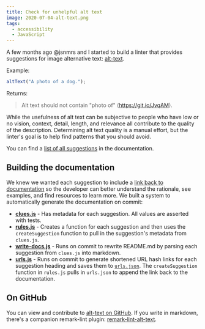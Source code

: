 ```yaml
---
title: Check for unhelpful alt text
image: 2020-07-04-alt-text.png
tags:
  - accessibility
  - JavaScript
---
```


A few months ago @jsnmrs and I started to build a linter that provides suggestions for image alternative text: [alt-text](https://github.com/double-great/alt-text).

Example:

```js
altText("A photo of a dog.");
```

Returns:

> Alt text should not contain "photo of" (<https://git.io/JvqAM>).

While the usefulness of alt text can be subjective to people who have low or no vision, context, detail, length, and relevance all contribute to the quality of the description. Determining alt text quality is a manual effort, but the linter's goal is to help find patterns that you should avoid.

You can find a [list of all suggestions](https://github.com/double-great/alt-text#suggestions) in the documentation.

## Building the documentation

We knew we wanted each suggestion to include a [link back to documentation](https://github.com/double-great/alt-text#suggestions) so the developer can better understand the rationale, see examples, and find resources to learn more. We built a system to automatically generate the documentation on commit:

- [**clues.js**](https://github.com/double-great/alt-text/blob/f002e55c8a88f2e0821c411eec2b3e37fdbfec59/clues.js) - Has metadata for each suggestion. All values are asserted with tests.
- [**rules.js**](https://github.com/double-great/alt-text/blob/f002e55c8a88f2e0821c411eec2b3e37fdbfec59/rules.js) - Creates a function for each suggestion and then uses the `createSuggestion` function to pull in the suggestion's metadata from `clues.js`.
- [**write-docs.js**](https://github.com/double-great/alt-text/blob/f002e55c8a88f2e0821c411eec2b3e37fdbfec59/scripts/write-docs.js) - Runs on commit to rewrite README.md by parsing each suggestion from `clues.js` into markdown.
- [**urls.js**](https://github.com/double-great/alt-text/blob/f002e55c8a88f2e0821c411eec2b3e37fdbfec59/scripts/url.js) - Runs on commit to generate shortened URL hash links for each suggestion heading and saves them to [`urls.json`](https://github.com/double-great/alt-text/blob/f002e55c8a88f2e0821c411eec2b3e37fdbfec59/urls.json). The `createSuggestion` function in `rules.js` pulls in `urls.json` to append the link back to the documentation.

## On GitHub

You can view and contribute to [alt-text on GitHub](https://github.com/double-great/alt-text). If you write in markdown, there's a companion remark-lint plugin: [remark-lint-alt-text](https://github.com/double-great/remark-lint-alt-text).
